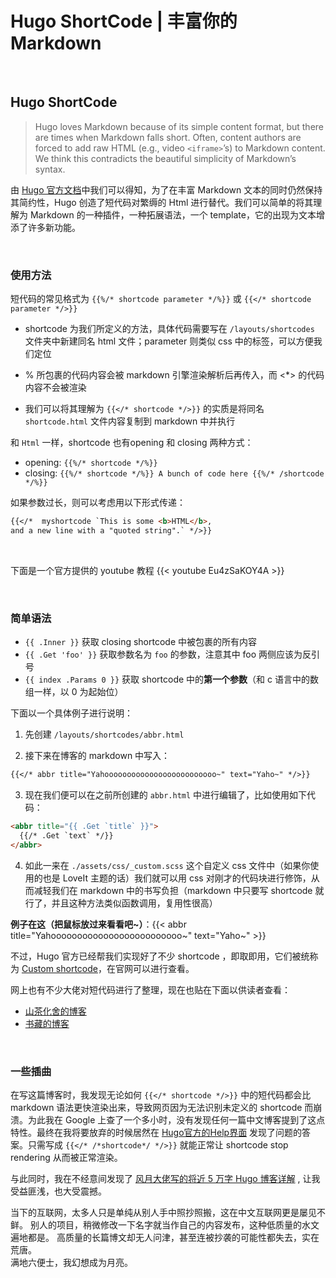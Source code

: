 # Hugo ShortCode | 丰富你的 Markdown


<!--more-->
<br>

## Hugo ShortCode

> Hugo loves Markdown because of its simple content format, but there are times  when Markdown falls short. Often, content authors are forced to add raw HTML  (e.g., video `<iframe>`’s) to Markdown content. We think this contradicts the beautiful simplicity of Markdown’s syntax.

由 [Hugo 官方文档](https://gohugo.io/content-management/shortcodes/)中我们可以得知，为了在丰富 Markdown 文本的同时仍然保持其简约性，Hugo 创造了短代码对繁缛的 Html 进行替代。我们可以简单的将其理解为 Markdown 的一种插件，一种拓展语法，一个 template，它的出现为文本增添了许多新功能。

<br>

### 使用方法

短代码的常见格式为 `{{%/* shortcode parameter */%}}` 或 `{{</* shortcode parameter */>}}`

- shortcode 为我们所定义的方法，具体代码需要写在 `/layouts/shortcodes` 文件夹中新建同名 html 文件；parameter 则类似 css 中的标签，可以方便我们定位

- % 所包裹的代码内容会被 markdown 引擎渲染解析后再传入，而 <*> 的代码内容不会被渲染
- 我们可以将其理解为 `{{</* shortcode */>}}` 的实质是将同名 `shortcode.html` 文件内容复制到 markdown 中并执行

和 `Html` 一样，shortcode 也有opening 和 closing 两种方式：

- opening: `{{%/* shortcode */%}}`
- closing: `{{%/* shortcode */%}} A bunch of code here {{%/* /shortcode */%}}`

如果参数过长，则可以考虑用以下形式传递：

```markdown
{{</*  myshortcode `This is some <b>HTML</b>,
and a new line with a "quoted string".` */>}}
```

<br>

下面是一个官方提供的 youtube 教程
{{< youtube Eu4zSaKOY4A >}}

<br>

### 简单语法

- `{{ .Inner }}` 获取 closing shortcode 中被包裹的所有内容
- `{{ .Get 'foo' }}` 获取参数名为 `foo` 的参数，注意其中 foo 两侧应该为反引号
- `{{ index .Params 0 }}` 获取 shortcode 中的**第一个参数**（和 c 语言中的数组一样，以 0 为起始位）

下面以一个具体例子进行说明：

1. 先创建 `/layouts/shortcodes/abbr.html`


2. 接下来在博客的 markdown 中写入：

```markdown
{{</* abbr title="Yahooooooooooooooooooooooooo~" text="Yaho~" */>}}
```

3. 现在我们便可以在之前所创建的 `abbr.html` 中进行编辑了，比如使用如下代码：

```html
<abbr title="{{ .Get `title` }}">
  {{/* .Get `text` */}}
</abbr>
```

4. 如此一来在 `./assets/css/_custom.scss` 这个自定义 css 文件中（如果你使用的也是 LoveIt 主题的话）我们就可以用 css 对刚才的代码块进行修饰，从而减轻我们在 markdown 中的书写负担（markdown 中只要写 shortcode 就行了，并且这种方法类似函数调用，复用性很高）

**例子在这（把鼠标放过来看看吧~）**：{{< abbr title="Yahooooooooooooooooooooooooo~" text="Yaho~" >}}

不过，Hugo 官方已经帮我们实现好了不少 shortcode ，即取即用，它们被统称为 [Custom shortcode](https://gohugo.io/templates/shortcode-templates/)，在官网可以进行查看。

网上也有不少大佬对短代码进行了整理，现在也贴在下面以供读者查看：
- [山茶化舍的博客](https://irithys.com/p/hugo-shortcode-list)
- [书藏的博客](https://shuzang.github.io/2019/hugo-blog-article-write)

<br>

### 一些插曲
在写这篇博客时，我发现无论如何 `{{</* shortcode */>}}` 中的短代码都会比 markdown 语法更快渲染出来，导致网页因为无法识别未定义的 shortcode 而崩溃。为此我在 Google 上查了一个多小时，没有发现任何一篇中文博客提到了这点特性。最终在我将要放弃的时候居然在 [Hugo官方的Help界面](https://discourse.gohugo.io/t/how-to-write-text-shortcodes-so-it-will-not-rendering-as-shortcodes-in-markdown/20203) 发现了问题的答案。只需写成 `{{</* /*shortcode*/ */>}}` 就能正常让 shortcode stop rendering 从而被正常渲染。

与此同时，我在不经意间发现了 [风月大佬写的将近 5 万字 Hugo 博客详解](https://kuang.netlify.app/blog/hugo.html) , 让我受益匪浅，也大受震撼。

当下的互联网，太多人只是单纯从别人手中照抄照搬，这在中文互联网更是屡见不鲜。
别人的项目，稍微修改一下名字就当作自己的内容发布，这种低质量的水文遍地都是。
高质量的长篇博文却无人问津，甚至连被抄袭的可能性都失去，实在荒唐。
<br>
满地六便士，我幻想成为月亮。

